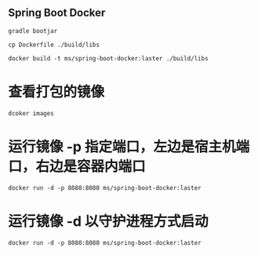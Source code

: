 ## Spring Boot Docker 



    gradle bootjar

    cp Dockerfile ./build/libs

    docker build -t ms/spring-boot-docker:laster ./build/libs


# 查看打包的镜像
    
    dcoker images

# 运行镜像 -p 指定端口，左边是宿主机端口，右边是容器内端口
    
    docker run -d -p 8080:8080 ms/spring-boot-docker:laster


# 运行镜像 -d 以守护进程方式启动
    
    docker run -d -p 8080:8080 ms/spring-boot-docker:laster
